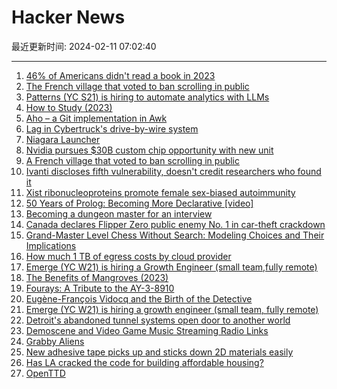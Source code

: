 # Hacker News

最近更新时间: 2024-02-11 07:02:40

--- 
1. [46% of Americans didn't read a book in 2023](https://nathanbransford.com/blog/2024/01/46-of-americans-didnt-read-a-book-in-2023-this-week-in-books) 
2. [The French village that voted to ban scrolling in public](https://www.theguardian.com/world/2024/feb/10/fighting-the-smartphone-invasion-the-french-village-that-voted-to-ban-scrolling-in-public) 
3. [Patterns (YC S21) is hiring to automate analytics with LLMs](https://www.ycombinator.com/companies/patterns) 
4. [How to Study (2023)](https://cse.buffalo.edu/~rapaport/howtostudy.html) 
5. [Aho – a Git implementation in Awk](https://github.com/djanderson/aho) 
6. [Lag in Cybertruck's drive-by-wire system](https://twitter.com/Factschaser/status/1756032906290434514) 
7. [Niagara Launcher](https://niagaralauncher.app/) 
8. [Nvidia pursues $30B custom chip opportunity with new unit](https://www.reuters.com/technology/nvidia-chases-30-billion-custom-chip-market-with-new-unit-sources-2024-02-09/) 
9. [A French village that voted to ban scrolling in public](https://www.theguardian.com/world/2024/feb/10/fighting-the-smartphone-invasion-the-french-village-that-voted-to-ban-scrolling-in-public) 
10. [Ivanti discloses fifth vulnerability, doesn't credit researchers who found it](https://www.theregister.com/2024/02/09/ivanti_discloses_fifth_ics_vulnerability/) 
11. [Xist ribonucleoproteins promote female sex-biased autoimmunity](https://www.cell.com/cell/fulltext/S0092-8674(24)00002-3) 
12. [50 Years of Prolog: Becoming More Declarative [video]](https://www.youtube.com/watch?v=Ru2oZGRJTQg) 
13. [Becoming a dungeon master for an interview](https://www.propelauth.com/post/interview-dungeon-master) 
14. [Canada declares Flipper Zero public enemy No. 1 in car-theft crackdown](https://arstechnica.com/security/2024/02/canada-vows-to-ban-flipper-zero-device-in-crackdown-on-car-theft/) 
15. [Grand-Master Level Chess Without Search: Modeling Choices and Their Implications](https://gist.github.com/yoavg/8b98bbd70eb187cf1852b3485b8cda4f) 
16. [How much 1 TB of egress costs by cloud provider](https://getdeploying.com/reference/data-egress) 
17. [Emerge (YC W21) is hiring a Growth Engineer (small team,fully remote)](https://www.emergetools.com/careers/jobs/growth-engineer) 
18. [The Benefits of Mangroves (2023)](https://www.wlrn.org/environment/2023-10-12/floridas-coastal-savior-the-benefits-of-mangroves) 
19. [Fourays: A Tribute to the AY-3-8910](https://doug.lon.dev/blog/2024/fourays/tribute/) 
20. [Eugène-François Vidocq and the Birth of the Detective](https://publicdomainreview.org/essay/eugene-francois-vidocq-and-the-birth-of-the-detective/) 
21. [Emerge (YC W21) is hiring a growth engineer (small team, fully remote)](https://www.emergetools.com/careers/jobs/growth-engineer) 
22. [Detroit's abandoned tunnel systems open door to another world](https://www.freep.com/story/news/local/michigan/2024/02/10/underground-tunnels-detroit-michigan/72060366007/) 
23. [Demoscene and Video Game Music Streaming Radio Links](https://mw.rat.bz/davgmsrl/) 
24. [Grabby Aliens](https://grabbyaliens.com/) 
25. [New adhesive tape picks up and sticks down 2D materials easily](https://phys.org/news/2024-02-adhesive-tape-2d-materials-easily.html) 
26. [Has LA cracked the code for building affordable housing?](https://benjaminschneider.substack.com/p/has-la-cracked-the-code-for-building) 
27. [OpenTTD](https://www.openttd.org/about) 

